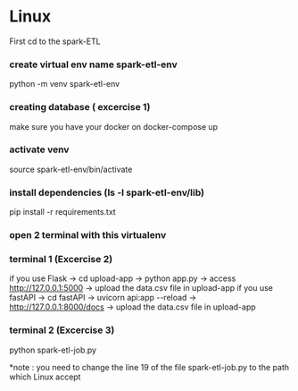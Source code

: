 # Linux

First cd to the spark-ETL

### create virtual env name  spark-etl-env

python -m venv spark-etl-env

### creating database ( excercise 1)
make sure you have your docker on
docker-compose up 

### activate venv

source spark-etl-env/bin/activate

### install dependencies (ls -l spark-etl-env/lib)

pip install -r requirements.txt

### open 2 terminal with this virtualenv 

### terminal 1 (Excercise 2)
if you use Flask -> cd upload-app -> python app.py -> access http://127.0.0.1:5000 -> upload the data.csv file in upload-app
if you use fastAPI -> cd fastAPI -> uvicorn api:app --reload -> http://127.0.0.1:8000/docs -> upload the data.csv file in upload-app

### terminal 2 (Excercise 3)

python spark-etl-job.py

*note : you need to change the line 19 of the file spark-etl-job.py to the path which Linux accept